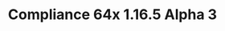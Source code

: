 ---
title: Compliance 64x 1.16.5 Alpha 3
permalink: /article/compliance64x/1.16.5/A3
comments: true
comments-id: 1.16.5-64x-Alpha-3
header-img: article/compliance64x/1.16.5-A3.jpg

long_text: Hello everyone! We're back with an update for Compliance 64x on Java and Bedrock Edition! This update is massive because of a lot of exciting textures, such as armors, crops, shulker boxes and much more! Feel free to give us feedback about the new buckets as well for other textures. <br><br> <strong>DISCLAIMER:</strong> As indicated by the Alpha tag, this version very work-in-progress, and as such contains a lot of placeholder textures. It is not the final look of the pack; many textures will have to be edited to match the general stylistic direction of the pack. <br><br> Stay tuned for future updates!

download:
  - Alpha 3 - 1.16.5:
    - https://www.curseforge.com/minecraft/texture-packs/compliance-64x/files/3217031
---